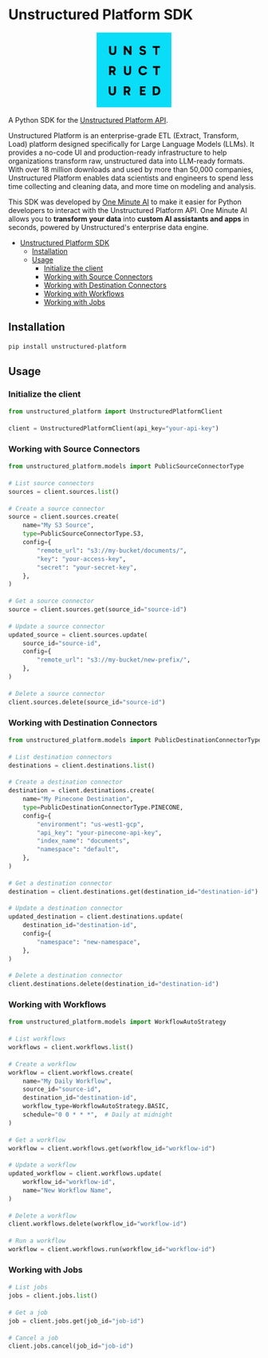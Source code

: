 # Unstructured Platform SDK

<p align="center">
  <img src="https://raw.githubusercontent.com/Unstructured-IO/unstructured/main/img/unstructured_logo.png" alt="Unstructured.io Logo" width="150"/>
</p>

A Python SDK for the [Unstructured Platform API](https://docs.unstructured.io/platform/api/overview).

Unstructured Platform is an enterprise-grade ETL (Extract, Transform, Load) platform designed specifically for Large Language Models (LLMs). It provides a no-code UI and production-ready infrastructure to help organizations transform raw, unstructured data into LLM-ready formats. With over 18 million downloads and used by more than 50,000 companies, Unstructured Platform enables data scientists and engineers to spend less time collecting and cleaning data, and more time on modeling and analysis.

This SDK was developed by [One Minute AI](https://www.oneminuteai.com) to make it easier for Python developers to interact with the Unstructured Platform API. One Minute AI allows you to **transform your data** into **custom AI assistants and apps** in seconds, powered by Unstructured's enterprise data engine.

<!-- Hidden
<div align="right">
  <img src="https://cdn.prod.website-files.com/66ea86f2d3f578eb9978c2c4/66ea8cd694fdca03dcd51d54_OneMinuteLogo%202.svg" alt="One Minute AI Logo" width="100"/>
</div>
-->

- [Unstructured Platform SDK](#unstructured-platform-sdk)
  - [Installation](#installation)
  - [Usage](#usage)
    - [Initialize the client](#initialize-the-client)
    - [Working with Source Connectors](#working-with-source-connectors)
    - [Working with Destination Connectors](#working-with-destination-connectors)
    - [Working with Workflows](#working-with-workflows)
    - [Working with Jobs](#working-with-jobs)

## Installation

```bash
pip install unstructured-platform
```

## Usage

### Initialize the client

```python
from unstructured_platform import UnstructuredPlatformClient

client = UnstructuredPlatformClient(api_key="your-api-key")
```

### Working with Source Connectors

```python
from unstructured_platform.models import PublicSourceConnectorType

# List source connectors
sources = client.sources.list()

# Create a source connector
source = client.sources.create(
    name="My S3 Source",
    type=PublicSourceConnectorType.S3,
    config={
        "remote_url": "s3://my-bucket/documents/",
        "key": "your-access-key",
        "secret": "your-secret-key",
    },
)

# Get a source connector
source = client.sources.get(source_id="source-id")

# Update a source connector
updated_source = client.sources.update(
    source_id="source-id",
    config={
        "remote_url": "s3://my-bucket/new-prefix/",
    },
)

# Delete a source connector
client.sources.delete(source_id="source-id")
```

### Working with Destination Connectors

```python
from unstructured_platform.models import PublicDestinationConnectorType

# List destination connectors
destinations = client.destinations.list()

# Create a destination connector
destination = client.destinations.create(
    name="My Pinecone Destination",
    type=PublicDestinationConnectorType.PINECONE,
    config={
        "environment": "us-west1-gcp",
        "api_key": "your-pinecone-api-key",
        "index_name": "documents",
        "namespace": "default",
    },
)

# Get a destination connector
destination = client.destinations.get(destination_id="destination-id")

# Update a destination connector
updated_destination = client.destinations.update(
    destination_id="destination-id",
    config={
        "namespace": "new-namespace",
    },
)

# Delete a destination connector
client.destinations.delete(destination_id="destination-id")
```

### Working with Workflows

```python
from unstructured_platform.models import WorkflowAutoStrategy

# List workflows
workflows = client.workflows.list()

# Create a workflow
workflow = client.workflows.create(
    name="My Daily Workflow",
    source_id="source-id",
    destination_id="destination-id",
    workflow_type=WorkflowAutoStrategy.BASIC,
    schedule="0 0 * * *",  # Daily at midnight
)

# Get a workflow
workflow = client.workflows.get(workflow_id="workflow-id")

# Update a workflow
updated_workflow = client.workflows.update(
    workflow_id="workflow-id",
    name="New Workflow Name",
)

# Delete a workflow
client.workflows.delete(workflow_id="workflow-id")

# Run a workflow
workflow = client.workflows.run(workflow_id="workflow-id")
```

### Working with Jobs

```python
# List jobs
jobs = client.jobs.list()

# Get a job
job = client.jobs.get(job_id="job-id")

# Cancel a job
client.jobs.cancel(job_id="job-id")
```